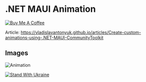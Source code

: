 # .NET MAUI Animation

[![Buy Me A Coffee](https://ik.imagekit.io/VladislavAntonyuk/vladislavantonyuk/misc/bmc-button.png)](https://www.buymeacoffee.com/vlad.antonyuk)

Article: https://vladislavantonyuk.github.io/articles/Create-custom-animations-using-.NET-MAUI-CommunityToolkit

## Images

![Animation](https://ik.imagekit.io/VladislavAntonyuk/vladislavantonyuk/articles/27/dotnet-maui-animation.gif)

[![Stand With Ukraine](https://img.shields.io/badge/made_in-ukraine-ffd700.svg?labelColor=0057b7)](https://stand-with-ukraine.pp.ua)